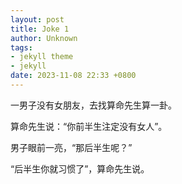 ```yaml
---
layout: post
title: Joke 1
author: Unknown
tags:
- jekyll theme
- jekyll
date: 2023-11-08 22:33 +0800
---
```

一男子没有女朋友，去找算命先生算一卦。

算命先生说：“你前半生注定没有女人”。

男子眼前一亮，“那后半生呢？”

“后半生你就习惯了”，算命先生说。
